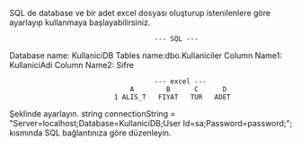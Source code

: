 SQL de database ve bir adet excel dosyası oluşturup istenilenlere göre ayarlayıp kullanmaya başlayabilirsiniz.

                                        --- SQL ---
Database name: KullaniciDB
Tables name:dbo.Kullaniciler
Column Name1: KullaniciAdi
Column Name2: Sifre


                                        --- excel ---
                                  A        B      C      D
                              1 ALIS_T   FIYAT   TUR   ADET


Şeklinde ayarlayın.
string connectionString = "Server=localhost;Database=KullaniciDB;User Id=sa;Password=password;";
kısmında SQL bağlantınıza göre düzenleyin.
